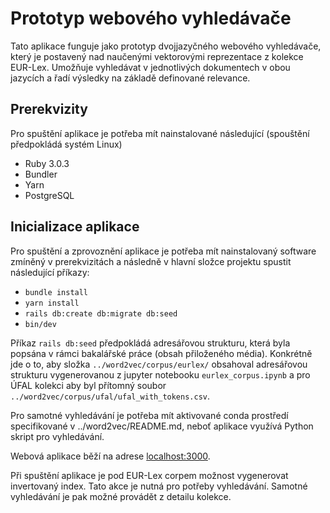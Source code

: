 # Prototyp webového vyhledávače
Tato aplikace funguje jako prototyp dvojjazyčného webového vyhledávače, který je postavený nad naučenými vektorovými reprezentace z kolekce EUR-Lex. Umožňuje vyhledávat v jednotlivých dokumentech v obou jazycích a řadí výsledky na základě definované relevance. 

## Prerekvizity

Pro spuštění aplikace je potřeba mít nainstalované následující (spouštění předpokládá systém Linux)

- Ruby 3.0.3
- Bundler
- Yarn
- PostgreSQL

## Inicializace aplikace

Pro spuštění a zprovoznění aplikace je potřeba mít nainstalovaný software zmíněný v prerekvizitách a následně v hlavní složce projektu spustit následující příkazy:

- `bundle install`
- `yarn install`
- `rails db:create db:migrate db:seed`
- `bin/dev`

Příkaz `rails db:seed` předpokládá adresářovou strukturu, která byla popsána v rámci bakalářské práce (obsah přiloženého média). Konkrétně jde o to, aby složka `../word2vec/corpus/eurlex/` obsahoval adresářovou strukturu vygenerovanou z jupyter notebooku `eurlex_corpus.ipynb` a pro ÚFAL kolekci aby byl přítomný soubor `../word2vec/corpus/ufal/ufal_with_tokens.csv`.  

Pro samotné vyhledávání je potřeba mít aktivované conda prostředí specifikované v ../word2vec/README.md, neboť aplikace využívá Python skript pro vyhledávání.

Webová aplikace běží na adrese [localhost:3000](http://localhost:3000/).

Při spuštění aplikace je pod EUR-Lex corpem možnost vygenerovat invertovaný index. Tato akce je nutná pro potřeby vyhledávání. Samotné vyhledávání je pak možné provádět z detailu kolekce.
